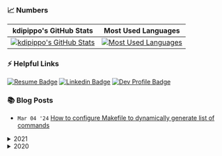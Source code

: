 ### 📈 Numbers

| kdipippo's GitHub Stats | Most Used Languages |
| --- | --- |
| [![kdipippo's GitHub Stats](https://github-readme-stats.vercel.app/api?username=kdipippo&count_private=true&show_icons=true&hide_border=true&hide_rank=true&hide_title=true)](https://github.com/kdipippo/github-readme-stats) | [![Most Used Languages](https://github-readme-stats.vercel.app/api/top-langs/?username=kdipippo&show_icons=true&hide_border=true&langs_count=5&layout=compact&hide_title=true)](https://github.com/kdipippo/github-readme-stats) |


### ⚡ Helpful Links

[![Resume Badge](https://img.shields.io/badge/Resume-ed1c24?style=for-the-badge&link=https://resume.io/r/It5v1XzFU)](https://resume.io/r/It5v1XzFU)
[![Linkedin Badge](https://img.shields.io/badge/-LinkedIn-blue?style=for-the-badge&logo=Linkedin&logoColor=white&link=https://www.linkedin.com/in/kathryn-dipippo-530815101)](https://www.linkedin.com/in/kathryn-dipippo-530815101)
[![Dev Profile Badge](https://img.shields.io/badge/Blog-0A0A0A?style=for-the-badge&logo=dev.to&logoColor=white&link=https://dev.to/kdipippo)](https://dev.to/kdipippo)


### 📚 Blog Posts
- `Mar 04 '24` [How to configure Makefile to dynamically generate list of commands](https://dev.to/kdipippo/how-to-configure-makefile-to-dynamically-generate-list-of-commands-37dc)
<details>
<summary>2021</summary>

- `Oct 16 '21` [You don't need a personal website (and why I no longer have one)](https://dev.to/kdipippo/you-dont-need-a-personal-website-and-why-i-no-longer-have-one-3ap9)
- `Jun .9 '21` [4 beginner-friendly Github Actions snippets](https://dev.to/kdipippo/4-beginner-friendly-github-actions-snippets-4n72)
- `May .7 '21` [Using Slack for phone two-factor-authentication with help from Twilio](https://dev.to/kdipippo/using-slack-for-phone-two-factor-authentication-with-help-from-twilio-40eb)
</details>
<details>
<summary>2020</summary>

- `Sep 27 '20` [Submit Your Hacktoberfest Repos to up-for-grabs!](https://dev.to/kdipippo/submit-your-hacktoberfest-repos-to-up-for-grabs-1a3)
- `Sep 19 '20` [Rendering OpenAPI specs in Angular](https://dev.to/kdipippo/rendering-openapi-specs-in-angular-582f)
- `Jul 15 '20` [30 Days into #100DaysOfCode Retrospective](https://dev.to/kdipippo/30-days-into-100daysofcode-retrospective-1fo7)
- `May .8 '20` [Automating RPG Maker MV HTML builds to Itch.io using Github Actions](https://dev.to/kdipippo/automating-rpg-maker-mv-html-builds-to-itch-io-using-github-actions-3n02)
</details>

